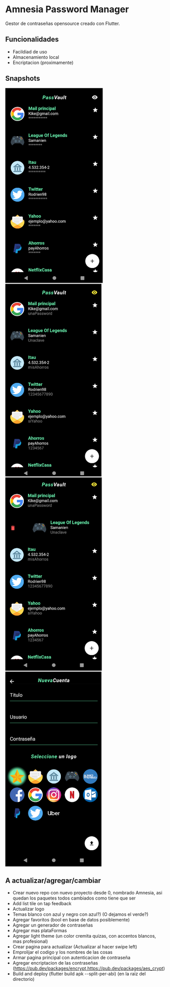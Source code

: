 # Amnesia Password Manager
Gestor de contraseñas opensource creado con Flutter. 

## Funcionalidades 
- Facildiad de uso
- Almacenamiento local
- Encriptacion (proximamente)

## Snapshots
<img src="/Snapshots/Ejemplo7.png">
<img src="/Snapshots/Ejemplo8.png">
<img src="/Snapshots/Ejemplo9.png">
<img src="/Snapshots/Ejemplo10.png">

## A actualizar/agregar/cambiar
- Crear nuevo repo con nuevo proyecto desde 0, nombrado Amnesia, asi quedan los paquetes todos cambiados como tiene que ser
- Add list tile on tap feedback
- Actualizar logo
- Temas blanco con azul y negro con azul?) (O dejamos el verde?)
- Agregar favoritos (bool en base de datos posiblemente)
- Agregar un generador de contraseñas
- Agregar mas plataFormas
- Agregar light theme (un color cremita quizas, con accentos blancos, mas profesional)
- Crear pagina para actualizar (Actualizar al hacer swipe left)
- Emprolijar el codigo y los nombres de las cosas
- Armar pagina principal con autenticacion de contraseña
- Agregar encriptacion de las contraseñas (https://pub.dev/packages/encrypt,https://pub.dev/packages/aes_crypt)
- Build and deploy (flutter build apk --split-per-abi) (en la raiz del directorio)
